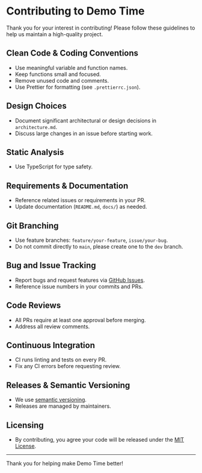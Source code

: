 # Contributing to Demo Time

Thank you for your interest in contributing! Please follow these guidelines to help us maintain a
high-quality project.

## Clean Code & Coding Conventions

- Use meaningful variable and function names.
- Keep functions small and focused.
- Remove unused code and comments.
- Use Prettier for formatting (see `.prettierrc.json`).

## Design Choices

- Document significant architectural or design decisions in `architecture.md`.
- Discuss large changes in an issue before starting work.

## Static Analysis

- Use TypeScript for type safety.

## Requirements & Documentation

- Reference related issues or requirements in your PR.
- Update documentation (`README.md`, `docs/`) as needed.

## Git Branching

- Use feature branches: `feature/your-feature`, `issue/your-bug`.
- Do not commit directly to `main`, please create one to the `dev` branch.

## Bug and Issue Tracking

- Report bugs and request features via
  [GitHub Issues](https://github.com/estruyf/vscode-demo-time/issues).
- Reference issue numbers in your commits and PRs.

## Code Reviews

- All PRs require at least one approval before merging.
- Address all review comments.

## Continuous Integration

- CI runs linting and tests on every PR.
- Fix any CI errors before requesting review.

## Releases & Semantic Versioning

- We use [semantic versioning](https://semver.org/).
- Releases are managed by maintainers.

## Licensing

- By contributing, you agree your code will be released under the [MIT License](LICENSE).

---

Thank you for helping make Demo Time better!

